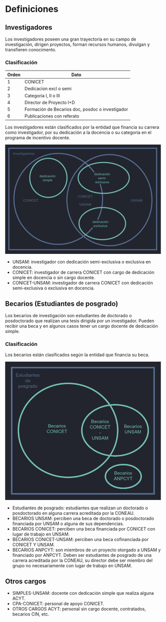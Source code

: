 # Definiciones

## Investigadores

Los investigadores poseen una gran trayectoria en su campo de investigación, dirigen proyectos, forman recursos humanos, divulgan y transfieren conocimento.

### Clasificación

| Orden | Dato                                             |
| ----- | ------------------------------------------------ |
| 1     | CONICET                                          |
| 2     | Dedicacion excl o semi                           |
| 3     | Categoria I, II o III                            |
| 4     | Director de Proyecto I+D                         |
| 5     | Formación de Becarios doc, posdoc o investigador |
| 6     | Publicaciones con referato                       |

Los investigadores están clasificados por la entidad que financia su carrera como investigador, por su dedicación a la docencia o su categoria en el programa de incentivo docente.

![Diagrama Investigadores](./diagramaInvestigadores.png)

- UNSAM: investigador con dedicación semi-exclusiva o exclusiva en docencia.
- CONICET: investigador de carrera CONICET con cargo de dedicación simple en docencia o sin cargo docente.
- CONICET-UNSAM: investigador de carrera CONICET con dedicación semi-exclusiva o exclusiva en docencia.

## Becarios (Estudiantes de posgrado)

Los becarios de investigación son estudiantes de doctorado o posdoctorado que realizan una tesis dirigida por un investigador. Pueden recibir una beca y en algunos casos tener un cargo docente de dedicación simple.

### Clasificación

Los becarios están clasificados según la entidad que financia su beca.

![Diagrama Becarios](./diagramaBecarios.png)

- Estudiantes de posgrado: estudiantes que realizan un doctorado o posdoctorado en alguna carrera acreditada por la CONEAU.
- BECARIOS UNSAM: perciben una beca de doctorado o posdoctorado financiada por UNSAM o alguna de sus dependencias.
- BECARIOS CONICET: perciben una beca financiada por CONICET con lugar de trabajo en UNSAM.
- BECARIOS CONICET-UNSAM: perciben una beca cofinanciada por CONICET Y UNSAM.
- BECARIOS ANPCYT: son miembros de un proyecto otorgado a UNSAM y financiado por ANPCYT. Deben ser estudiantes de posgrado de una carrera acreditada por la CONEAU, su director debe ser miembro del grupo no necesariamente con lugar de trabajo en UNSAM.

## Otros cargos

- SIMPLES-UNSAM: docente con dedicación simple que realiza alguna ACYT.
- CPA-CONICET: personal de apoyo CONICET.
- OTROS CARGOS ACYT: personal sin cargo docente, contratados, becarios CIN, etc.
